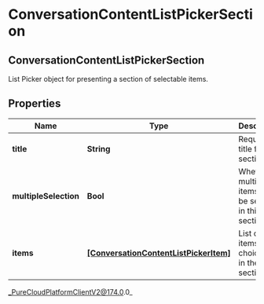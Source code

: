 # ConversationContentListPickerSection

## ConversationContentListPickerSection
List Picker object for presenting a section of selectable items.

## Properties

|Name | Type | Description | Notes|
|------------ | ------------- | ------------- | -------------|
| **title** | **String** | Required title for the section. | [optional] |
| **multipleSelection** | **Bool** | Whether multiple items can be selected in this section. | [optional] |
| **items** | [**[ConversationContentListPickerItem]**]([ConversationContentListPickerItem]) | List of items to choice from in the section | [optional] |



_PureCloudPlatformClientV2@174.0.0_
